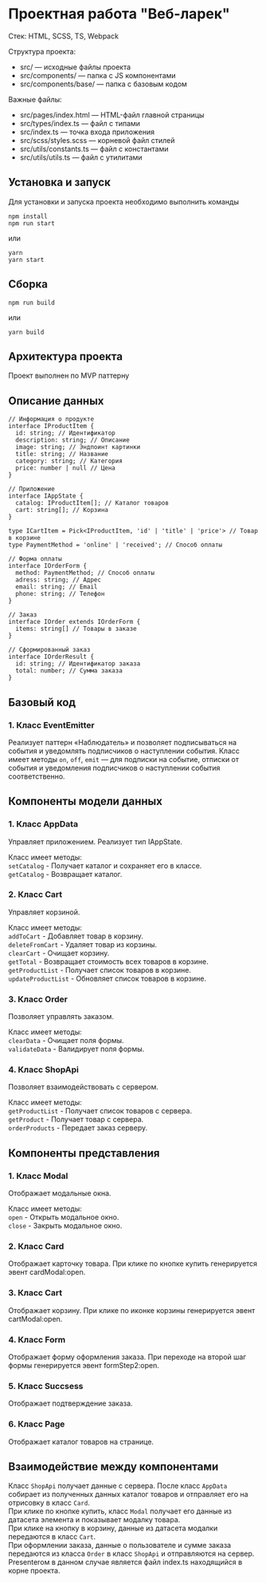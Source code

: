 # Проектная работа "Веб-ларек"

Стек: HTML, SCSS, TS, Webpack

Структура проекта:
- src/ — исходные файлы проекта
- src/components/ — папка с JS компонентами
- src/components/base/ — папка с базовым кодом

Важные файлы:
- src/pages/index.html — HTML-файл главной страницы
- src/types/index.ts — файл с типами
- src/index.ts — точка входа приложения
- src/scss/styles.scss — корневой файл стилей
- src/utils/constants.ts — файл с константами
- src/utils/utils.ts — файл с утилитами

## Установка и запуск
Для установки и запуска проекта необходимо выполнить команды

```
npm install
npm run start
```

или

```
yarn
yarn start
```
## Сборка
```
npm run build
```

или

```
yarn build
```
## Архитектура проекта
Проект выполнен по MVP паттерну
## Описание данных
```
// Информация о продукте
interface IProductItem {
  id: string; // Идентификатор
  description: string; // Описание
  image: string; // Эндпоинт картинки
  title: string; // Название
  category: string; // Категория
  price: number | null // Цена
}

// Приложение
interface IAppState {
  catalog: IProductItem[]; // Каталог товаров
  cart: string[]; // Корзина
}

type ICartItem = Pick<IProductItem, 'id' | 'title' | 'price'> // Товар в корзине
type PaymentMethod = 'online' | 'received'; // Способ оплаты

// Форма оплаты
interface IOrderForm {
  method: PaymentMethod; // Способ оплаты
  adress: string; // Адрес
  email: string; // Email
  phone: string; // Телефон
}

// Заказ
interface IOrder extends IOrderForm {
  items: string[] // Товары в заказе
}

// Сформированный заказ
interface IOrderResult {
  id: string; // Идентификатор заказа
  total: number; // Сумма заказа
}
```

## Базовый код
### 1. Класс EventEmitter
Реализует паттерн «Наблюдатель» и позволяет подписываться на события и уведомлять подписчиков
о наступлении события.
Класс имеет методы ```on```, ```off```, ```emit``` — для подписки на событие, отписки от события и уведомления
подписчиков о наступлении события соответственно.

## Компоненты модели данных
### 1. Класс AppData
Управляет приложением. Реализует тип IAppState.

Класс имеет методы:  
```setCatalog``` - Получает каталог и сохраняет его в классе.  
```getCatalog``` - Возвращает каталог.  

### 2. Класс Cart
Управляет корзиной.

Класс имеет методы:  
```addToCart``` - Добавляет товар в корзину.  
```deleteFromCart``` - Удаляет товар из корзины.  
```clearCart``` - Очищает корзину.  
```getTotal``` - Возвращает стоимость всех товаров в корзине.  
```getProductList``` - Получает список товаров в корзине.  
```updateProductList``` - Обновляет список товаров в корзине.  

### 3. Класс Order
Позволяет управлять заказом.

Класс имеет методы:  
```clearData``` - Очищает поля формы.  
```validateData``` - Валидирует поля формы.  

### 4. Класс ShopApi
Позволяет взаимодействовать с сервером.

Класс имеет методы:  
```getProductList``` - Получает список товаров с сервера.  
```getProduct``` - Получает товар с сервера.  
```orderProducts``` - Передает заказ серверу.  

## Компоненты представления
### 1. Класс Modal
Отображает модальные окна.

Класс имеет методы:  
```open``` - Открыть модальное окно.  
```close``` - Закрыть модальное окно.  

### 2. Класс Card
Отображает карточку товара.
При клике по кнопке купить генерируется эвент cardModal:open.

### 3. Класс Cart
Отображает корзину.
При клике по иконке корзины генерируется эвент cartModal:open.

### 4. Класс Form
Отображает форму оформления заказа.
При переходе на второй шаг формы генерируется эвент formStep2:open.

### 5. Класс Succsess
Отображает подтверждение заказа.

### 6. Класс Page
Отображает каталог товаров на странице.

## Взаимодействие между компонентами
Класс ```ShopApi``` получает данные с сервера. После класс ```AppData``` собирает из полученных данных каталог товаров и отправляет его на отрисовку в класс ```Card```.  
При клике по кнопке купить, класс ```Modal``` получает его данные из датасета элемента и показывает модалку товара.  
При клике на кнопку в корзину, данные из датасета модалки передаются в класс ```Cart```.  
При оформлении заказа, данные о пользователе и сумме заказа передаются из класса ```Order``` в класс ```ShopApi``` и отправляются на сервер.
Presenterом в данном случае является файл index.ts находящийся в корне проекта.